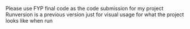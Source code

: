 Please use FYP final code as the code submission for my project
Runversion is a previous version just for visual usage for what the project looks like when run

